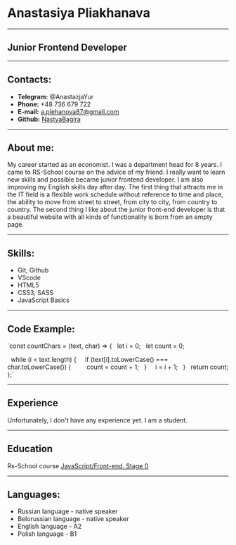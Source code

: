 # **Anastasiya Pliakhanava**

***

## **Junior Frontend Developer**

***

## **Contacts:**

* **Telegram:** @AnastazjaYur
* **Phone:** +48 736 679 722
* **E-mail:** <a.plehanova87@gmail.com>
* **Github:** [NastyaBagira](https://github.com/NastyaBagira)

***

## **About me:**

My career started as an economist. I was a department head for 8 years. I came to RS-School course on the advice of my friend. I really want to learn new skills and possible became junior frontend developer. I am also improving my English skills day after day. The first thing that attracts me in the IT field is a flexible work schedule without reference to time and place, the ability to move from street to street, from city to city, from country to country. The second thing I like about the junior front-end developer is that a beautiful website with all kinds of functionality is born from an empty page.
***

## **Skills:**

* Git, Github
* VScode
* HTML5
* CSS3, SASS
* JavaScript Basics

***

## **Code Example:**

`const countChars = (text, char) => {
  let i = 0;
  let count = 0;

  while (i < text.length) {
    if (text[i].toLowerCase() === char.toLowerCase()) {
        count = count + 1;
  }
    i = i + 1;
  }
  return count;
};`
***

## **Experience**

Unfortunately, I don't have any experience yet. I am a student.
***

## **Education**

Rs-School course [JavaScript/Front-end. Stage 0](https://rs.school/js-stage0/)
***

## **Languages:**

* Russian language - native speaker
* Belorussian language - native speaker
* English language - A2
* Polish language - B1
